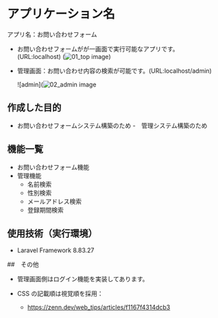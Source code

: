 # アプリケーション名

アプリ名：お問い合わせフォーム

- お問い合わせフォームがが一画面で実行可能なアプリです。
  (URL:localhost)
  (![01_top image](https://user-images.githubusercontent.com/19761068/230718399-0c83a4fd-daa2-4607-aa12-d0edc75aaad2.png))

- 管理画面：お問い合わせ内容の検索が可能です。(URL:localhost/admin)

  ![admin](![02_admin image](https://user-images.githubusercontent.com/19761068/230718399-0c83a4fd-daa2-4607-aa12-d0edc75aaad2.png)

## 作成した目的

- お問い合わせフォームシステム構築のため -　管理システム構築のため

## 機能一覧

- お問い合わせフォーム機能
- 管理機能
  - 名前検索
  - 性別検索
  - メールアドレス検索
  - 登録期間検索

## 使用技術（実行環境）

- Laravel Framework 8.83.27

##　その他

- 管理画面側はログイン機能を実装してあります。

- CSS の記載順は視覚順を採用：
  - https://zenn.dev/web_tips/articles/f1167f4314dcb3
